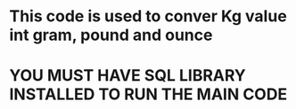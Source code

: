 # This code is used to conver Kg value int gram, pound and ounce
# YOU MUST HAVE SQL LIBRARY INSTALLED TO RUN THE MAIN CODE
